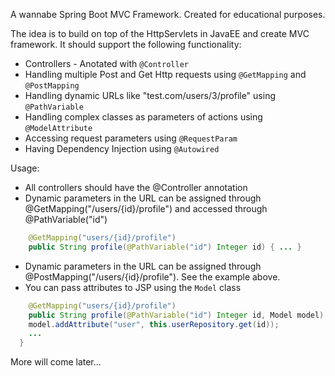 A wannabe Spring Boot MVC Framework. Created for educational purposes.

The idea is to build on top of the HttpServlets in JavaEE and create MVC framework. It should support the following functionality:
- Controllers - Anotated with ```@Controller```
- Handling multiple Post and Get Http requests using ```@GetMapping``` and ```@PostMapping```
- Handling dynamic URLs like "test.com/users/3/profile" using ```@PathVariable```
- Handling complex classes as parameters of actions using ```@ModelAttribute```
- Accessing request parameters using ```@RequestParam```
- Having Dependency Injection using ```@Autowired```

Usage:
- All controllers should have the @Controller annotation
- Dynamic parameters in the URL can be assigned through @GetMapping("/users/{id}/profile") and accessed through @PathVariable("id")
```java
	@GetMapping("users/{id}/profile")
	public String profile(@PathVariable("id") Integer id) { ... }
```
- Dynamic parameters in the URL can be assigned through @PostMapping("/users/{id}/profile"). See the example above.
- You can pass attributes to JSP using the ```Model``` class
```java
	@GetMapping("users/{id}/profile")
	public String profile(@PathVariable("id") Integer id, Model model) {
    model.addAttribute("user", this.userRepository.get(id));
    ...
  }
```

More will come later...
